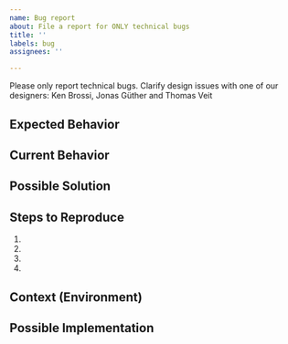 ```yaml
---
name: Bug report
about: File a report for ONLY technical bugs
title: ''
labels: bug
assignees: ''

---
```


Please only report technical bugs. Clarify design issues with one of our designers: Ken Brossi, Jonas Güther and Thomas Veit

<!--- Provide a general summary of the issue in the Title above -->

## Expected Behavior
<!--- Tell us what should happen -->

## Current Behavior
<!--- Tell us what happens instead of the expected behavior -->

## Possible Solution
<!--- Not obligatory, but suggest a fix/reason for the bug, -->

## Steps to Reproduce
<!--- Provide a link to a live example, or an unambiguous set of steps to -->
<!--- reproduce this bug. Include code to reproduce, if relevant -->
1.
2.
3.
4.

## Context (Environment)
<!--- How has this issue affected you? What are you trying to accomplish? -->
<!--- Providing context helps us come up with a solution that is most useful in the real world -->

## Possible Implementation
<!--- Not obligatory, but suggest an idea for implementing addition or change -->
